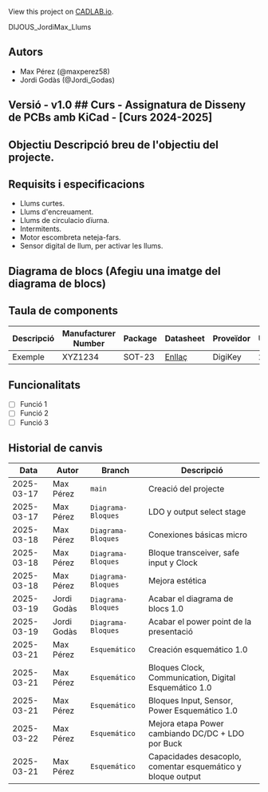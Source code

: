 View this project on [CADLAB.io](https://cadlab.io/project/28977). 

DIJOUS_JordiMax_Llums

## Autors
- Max Pérez (@maxperez58)
- Jordi Godàs (@Jordi_Godas)

## Versió - v1.0 ## Curs - Assignatura de Disseny de PCBs amb KiCad - [Curs 2024-2025]

## Objectiu Descripció breu de l'objectiu del projecte.

## Requisits i especificacions
- Llums curtes.
- Llums d'encreuament.
- Llums de circulacio dïurna.
- Intermitents.
- Motor escombreta neteja-fars.
- Sensor digital de llum, per activar les llums.

## Diagrama de blocs (Afegiu una imatge del diagrama de blocs)

## Taula de components
| Descripció | Manufacturer Number | Package | Datasheet | Proveïdor | Unitats |
|------------|--------------------|---------|----------|----------|---------|
| Exemple | XYZ1234 | SOT-23 | [Enllaç](https://...) | DigiKey | 2 |

## Funcionalitats
- [ ] Funció 1
- [ ] Funció 2
- [ ] Funció 3

## Historial de canvis 
| Data | Autor | Branch | Descripció |
|------|------|--------|------------| 
| 2025-03-17 | Max Pérez | `main` | Creació del projecte |
| 2025-03-17 | Max Pérez | `Diagrama-Bloques` | LDO y output select stage |
| 2025-03-18 | Max Pérez | `Diagrama-Bloques` | Conexiones básicas micro|
| 2025-03-18 | Max Pérez |  `Diagrama-Bloques` |Bloque transceiver, safe input y Clock|
| 2025-03-18 | Max Pérez |  `Diagrama-Bloques` |Mejora estética|
| 2025-03-19 | Jordi Godàs |  `Diagrama-Bloques` |Acabar el diagrama de blocs 1.0|
| 2025-03-19 | Jordi Godàs |  `Diagrama-Bloques` |Acabar el power point de la presentació|
| 2025-03-21 | Max Pérez |  `Esquemático` |Creación esquemático 1.0|
| 2025-03-21 | Max Pérez |  `Esquemático` |Bloques Clock, Communication, Digital Esquemático 1.0|
| 2025-03-21 | Max Pérez |  `Esquemático` |Bloques Input, Sensor, Power Esquemático 1.0|
| 2025-03-22 | Max Pérez |  `Esquemático` |Mejora etapa Power cambiando DC/DC + LDO por Buck|
| 2025-03-21 | Max Pérez |  `Esquemático` |Capacidades desacoplo, comentar esquemático y bloque output|
